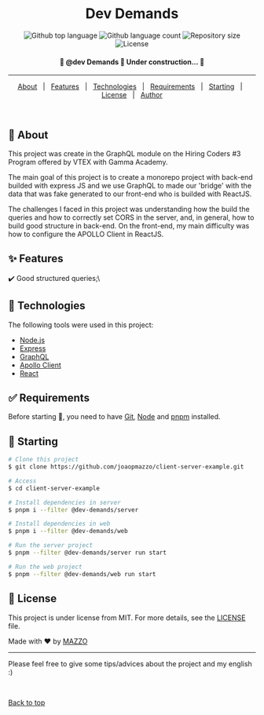 <h1 align="center">Dev Demands</h1>

<p align="center">
  <img alt="Github top language" src="https://img.shields.io/github/languages/top/{{YOUR_GITHUB_USERNAME}}/@dev-demands&#x2F;root?color=56BEB8">

  <img alt="Github language count" src="https://img.shields.io/github/languages/count/{{YOUR_GITHUB_USERNAME}}/@dev-demands&#x2F;root?color=56BEB8">

  <img alt="Repository size" src="https://img.shields.io/github/repo-size/{{YOUR_GITHUB_USERNAME}}/@dev-demands&#x2F;root?color=56BEB8">

  <img alt="License" src="https://img.shields.io/github/license/{{YOUR_GITHUB_USERNAME}}/@dev-demands&#x2F;root?color=56BEB8">

  <!-- <img alt="Github issues" src="https://img.shields.io/github/issues/{{YOUR_GITHUB_USERNAME}}/@dev-demands&#x2F;root?color=56BEB8" /> -->

  <!-- <img alt="Github forks" src="https://img.shields.io/github/forks/{{YOUR_GITHUB_USERNAME}}/@dev-demands&#x2F;root?color=56BEB8" /> -->

  <!-- <img alt="Github stars" src="https://img.shields.io/github/stars/{{YOUR_GITHUB_USERNAME}}/@dev-demands&#x2F;root?color=56BEB8" /> -->
</p>

<!-- Status -->

<h4 align="center">
	🚧  @dev Demands 🚀 Under construction...  🚧
</h4>

<hr>

<p align="center">
  <a href="#dart-about">About</a> &#xa0; | &#xa0; 
  <a href="#sparkles-features">Features</a> &#xa0; | &#xa0;
  <a href="#rocket-technologies">Technologies</a> &#xa0; | &#xa0;
  <a href="#white_check_mark-requirements">Requirements</a> &#xa0; | &#xa0;
  <a href="#checkered_flag-starting">Starting</a> &#xa0; | &#xa0;
  <a href="#memo-license">License</a> &#xa0; | &#xa0;
  <a href="https://github.com/{{YOUR_GITHUB_USERNAME}}" target="_blank">Author</a>
</p>

<br>

## :dart: About

This project was create in the GraphQL module on the Hiring Coders #3 Program offered by VTEX with Gamma Academy.

The main goal of this project is to create a monorepo project with back-end builded with express JS and we use GraphQL to made our 'bridge' with the data that was fake generated to our front-end who is builded with ReactJS.

The challenges I faced in this project was understanding how the build the queries and how to correctly set CORS in the server, and, in general, how to build good structure in back-end. On the front-end, my main difficulty was how to configure the APOLLO Client in ReactJS.

## :sparkles: Features

:heavy_check_mark: Good structured queries;\

## :rocket: Technologies

The following tools were used in this project:

- [Node.js](https://nodejs.org/en/)
- [Express](http://expressjs.com/)
- [GraphQL](https://graphql.org/)
- [Apollo Client](https://www.apollographql.com/docs/react)
- [React](https://pt-br.reactjs.org/)

## :white_check_mark: Requirements

Before starting :checkered_flag:, you need to have [Git](https://git-scm.com), [Node](https://nodejs.org/en/) and [pnpm](https://pnpm.io/pt/) installed.

## :checkered_flag: Starting

```bash
# Clone this project
$ git clone https://github.com/joaopmazzo/client-server-example.git

# Access
$ cd client-server-example

# Install dependencies in server
$ pnpm i --filter @dev-demands/server

# Install dependencies in web
$ pnpm i --filter @dev-demands/web

# Run the server project
$ pnpm --filter @dev-demands/server run start

# Run the web project
$ pnpm --filter @dev-demands/web run start
```

## :memo: License

This project is under license from MIT. For more details, see the [LICENSE](LICENSE.md) file.

Made with :heart: by <a href="https://github.com/joaopmazzo" target="_blank">MAZZO</a>

---

Please feel free to give some tips/advices about the project and my english :)

&#xa0;

<a href="#top">Back to top</a>
